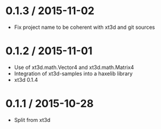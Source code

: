 0.1.3 / 2015-11-02
===================

 * Fix project name to be coherent with xt3d and git sources

0.1.2 / 2015-11-01
===================

 * Use of xt3d.math.Vector4 and xt3d.math.Matrix4
 * Integration of xt3d-samples into a haxelib library
 * xt3d 0.1.4

0.1.1 / 2015-10-28
===================

 * Split from xt3d
 

